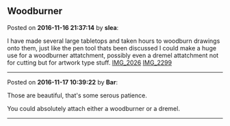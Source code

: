 ## Woodburner
Posted on **2016-11-16 21:37:14** by **slea**:

I have made several large tabletops and taken hours to woodburn drawings onto them, just like the pen tool thats been discussed I could make a huge use for a woodburner attatchment, possibly even a dremel attatchment not for cutting but for artwork type stuff.
 [IMG_2026](//muut.com/u/maslowcnc/s3/:maslowcnc:MklS:img_2026.jpg.jpg)  [IMG_2299](//muut.com/u/maslowcnc/s3/:maslowcnc:Uf17:img_2299.jpg.jpg)

---

Posted on **2016-11-17 10:39:22** by **Bar**:

Those are beautiful, that's some serous patience. 

You could absolutely attach either a woodburner or a dremel.

---

